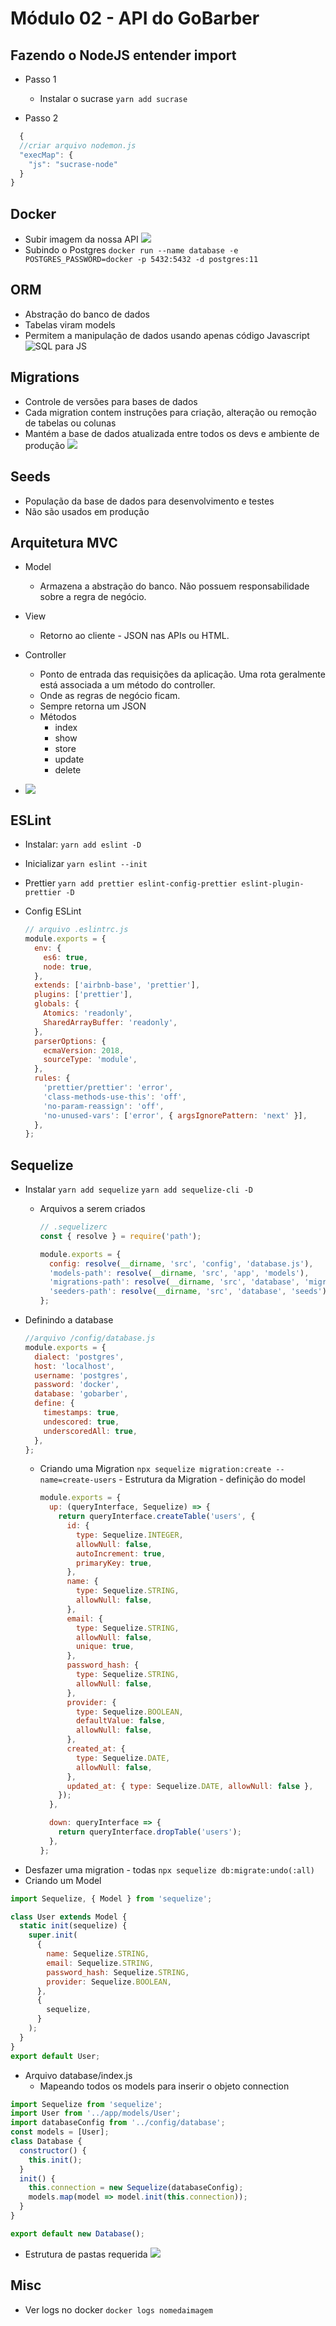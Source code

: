 # Módulo 02 - API do GoBarber

## Fazendo o NodeJS entender import

- Passo 1

  - Instalar o sucrase
    `yarn add sucrase`

- Passo 2

```javascript
  {
  //criar arquivo nodemon.js
  "execMap": {
    "js": "sucrase-node"
  }
}


```

## Docker

- Subir imagem da nossa API
  ![](imagens/docker.PNG)
- Subindo o Postgres
  `docker run --name database -e POSTGRES_PASSWORD=docker -p 5432:5432 -d postgres:11`

## ORM

- Abstração do banco de dados
- Tabelas viram models
- Permitem a manipulação de dados usando apenas código Javascript
  ![SQL para JS](imagens/orm.png)

## Migrations

- Controle de versões para bases de dados
- Cada migration contem instruções para criação, alteração ou remoção de tabelas ou colunas
- Mantém a base de dados atualizada entre todos os devs e ambiente de produção
  ![](imagens/migration.png)

## Seeds

- População da base de dados para desenvolvimento e testes
- Não são usados em produção

## Arquitetura MVC

- Model
  - Armazena a abstração do banco. Não possuem responsabilidade sobre a regra de negócio.
- View
  - Retorno ao cliente - JSON nas APIs ou HTML.
- Controller

  - Ponto de entrada das requisições da aplicação. Uma rota geralmente está associada a um método do controller.
  - Onde as regras de negócio ficam.
  - Sempre retorna um JSON
  - Métodos
    - index
    - show
    - store
    - update
    - delete

- ![](imagens/controller.png)

## ESLint

- Instalar:
  `yarn add eslint -D`
- Inicializar
  `yarn eslint --init`
- Prettier
  `yarn add prettier eslint-config-prettier eslint-plugin-prettier -D`
- Config ESLint

  ```javascript
  // arquivo .eslintrc.js
  module.exports = {
    env: {
      es6: true,
      node: true,
    },
    extends: ['airbnb-base', 'prettier'],
    plugins: ['prettier'],
    globals: {
      Atomics: 'readonly',
      SharedArrayBuffer: 'readonly',
    },
    parserOptions: {
      ecmaVersion: 2018,
      sourceType: 'module',
    },
    rules: {
      'prettier/prettier': 'error',
      'class-methods-use-this': 'off',
      'no-param-reassign': 'off',
      'no-unused-vars': ['error', { argsIgnorePattern: 'next' }],
    },
  };
  ```

## Sequelize

- Instalar
  `yarn add sequelize`
  `yarn add sequelize-cli -D`

  - Arquivos a serem criados

    ```javascript
    // .sequelizerc
    const { resolve } = require('path');

    module.exports = {
      config: resolve(__dirname, 'src', 'config', 'database.js'),
      'models-path': resolve(__dirname, 'src', 'app', 'models'),
      'migrations-path': resolve(__dirname, 'src', 'database', 'migrations'),
      'seeders-path': resolve(__dirname, 'src', 'database', 'seeds'),
    };
    ```

- Definindo a database

  ```javascript
  //arquivo /config/database.js
  module.exports = {
    dialect: 'postgres',
    host: 'localhost',
    username: 'postgres',
    password: 'docker',
    database: 'gobarber',
    define: {
      timestamps: true,
      undescored: true,
      underscoredAll: true,
    },
  };
  ```

  - Criando uma Migration
    `npx sequelize migration:create --name=create-users` - Estrutura da Migration - definição do model

    ```javascript
    module.exports = {
      up: (queryInterface, Sequelize) => {
        return queryInterface.createTable('users', {
          id: {
            type: Sequelize.INTEGER,
            allowNull: false,
            autoIncrement: true,
            primaryKey: true,
          },
          name: {
            type: Sequelize.STRING,
            allowNull: false,
          },
          email: {
            type: Sequelize.STRING,
            allowNull: false,
            unique: true,
          },
          password_hash: {
            type: Sequelize.STRING,
            allowNull: false,
          },
          provider: {
            type: Sequelize.BOOLEAN,
            defaultValue: false,
            allowNull: false,
          },
          created_at: {
            type: Sequelize.DATE,
            allowNull: false,
          },
          updated_at: { type: Sequelize.DATE, allowNull: false },
        });
      },

      down: queryInterface => {
        return queryInterface.dropTable('users');
      },
    };
    ```

* Desfazer uma migration - todas
  `npx sequelize db:migrate:undo(:all)`
* Criando um Model

```javascript
import Sequelize, { Model } from 'sequelize';

class User extends Model {
  static init(sequelize) {
    super.init(
      {
        name: Sequelize.STRING,
        email: Sequelize.STRING,
        password_hash: Sequelize.STRING,
        provider: Sequelize.BOOLEAN,
      },
      {
        sequelize,
      }
    );
  }
}
export default User;
```

- Arquivo database/index.js
  - Mapeando todos os models para inserir o objeto connection

```javascript
import Sequelize from 'sequelize';
import User from '../app/models/User';
import databaseConfig from '../config/database';
const models = [User];
class Database {
  constructor() {
    this.init();
  }
  init() {
    this.connection = new Sequelize(databaseConfig);
    models.map(model => model.init(this.connection));
  }
}

export default new Database();
```

- Estrutura de pastas requerida
  ![](imagens/pastas.png)

## Misc

- Ver logs no docker
  `docker logs nomedaimagem`

```

```

